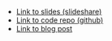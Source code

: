 - [Link to slides (slideshare)](https://www.slideshare.net/anoopkumarv/lean-mean-applications-using-docker-ee-and-golang)
- [Link to code repo (github)](https://github.com/anokun7/counter-demo)
- [Link to blog post](https://anokun7.github.io/counter-demo/)
